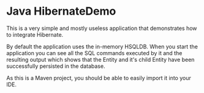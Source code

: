 Java HibernateDemo
==================

This is a very simple and mostly useless application that demonstrates how to integrate Hibernate.

By default the application uses the in-memory HSQLDB. When you start the application you can see
all the SQL commands executed by it and the resulting output which shows that the Entity and it's
child Entity have been successfully persisted in the database.

As this is a Maven project, you should be able to easily import it into your IDE.
